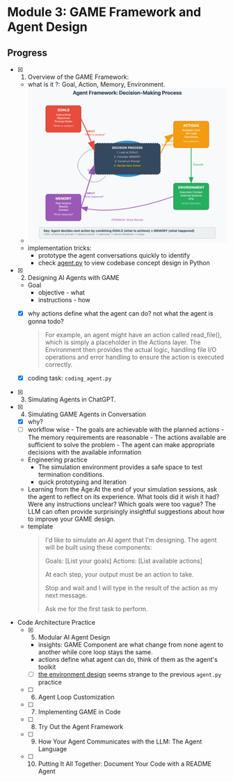 # Module 3: GAME Framework and Agent Design

## Progress

- [x] 01. Overview of the GAME Framework:
  - what is it ?: Goal, Action, Memory, Environment.
  - ![x](./topics/imgs/calendar-agent.png)
  - implementation tricks:
    - prototype the agent conversations quickly to identify
    - check [agent.py](./topics/code/angent.py) to view codebase concept design  in Python
- [x] 02. Designing AI Agents with GAME
  - Goal
    - objective - what
    - instructions - how
  - [x] why actions define what the agent can do? not what the agent is gonna todo?
    > For example, an agent might have an action called read_file(), which is simply a placeholder in the Actions layer. The Environment then provides the actual logic, handling file I/O operations and error handling to ensure the action is executed correctly.

  - [x] coding task: `coding_agent.py`
- [x] 03. Simulating Agents in ChatGPT.
- [x] 04. Simulating GAME Agents in Conversation
  - [x]  why?
    - [ ]  workflow wise
      - The goals are achievable with the planned actions
      - The memory requirements are reasonable
      - The actions available are sufficient to solve the problem
      - The agent can make appropriate decisions with the available information
    - Engineering practice
      - The simulation environment provides a safe space to test termination conditions.
      - quick prototyping and iteration
    - Learning from the Age:At the end of your simulation sessions, ask the agent to reflect on its experience. What tools did it wish it had? Were any instructions unclear? Which goals were too vague? The LLM can often provide surprisingly insightful suggestions about how to improve your GAME design.
  - template
      > I'd like to simulate an AI agent that I'm designing. The agent will be built using these components:
      >
      > Goals: [List your goals]
      > Actions: [List available actions]
      >
      > At each step, your output must be an action to take.
      >
      > Stop and wait and I will type in the result of
      > the action as my next message.
      >
      > Ask me for the first task to perform.
- Code Architecture Practice
  - [x] 05. Modular AI Agent Design
    - insights:  GAME Component are what change from none agent to another while core loop stays the same.
    - actions define what agent can do, think of them as the agent's toolkit
    - [ ] [the environment design](./topics/05.modular-ai-agent-design.md#e---environment-implementation) seems strange to the previous `agent.py` practice
  - [ ] 06. Agent Loop Customization
  - [ ] 07. Implementing GAME in Code
  - [ ] 08. Try Out the Agent Framework
  - [ ] 09. How Your Agent Communicates with the LLM: The Agent Language
  - [ ] 10. Putting It All Together: Document Your Code with a README Agent
